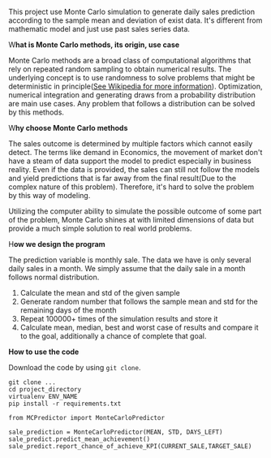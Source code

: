 This project use Monte Carlo simulation to generate daily sales prediction according to the sample mean and deviation of exist data. It's different from mathematic model and just use past sales series data. 

W**hat is Monte Carlo methods, its origin, use case**

Monte Carlo methods are a broad class of computational algorithms that rely on repeated random sampling to obtain numerical results. The underlying concept is to use randomness to solve problems that might be deterministic in principle([See Wikipedia for more information](https://en.wikipedia.org/wiki/Monte_Carlo_method?wprov=sfti1)). Optimization, numerical integration and generating draws from a probability distribution are main use cases. Any problem that follows a distribution can be solved by this methods.

W**hy choose Monte Carlo methods**

The sales outcome is determined by multiple factors which cannot easily detect. The terms like demand in Economics, the movement of market don't have a steam of data support the model to predict especially in business reality. Even if the data is provided, the sales can still not follow the models and yield predictions that is far away from the final result(Due to the complex nature of this problem). Therefore, it's hard to solve the problem by this way of modeling.

Utilizing the computer ability to simulate the possible outcome of some part of the problem, Monte Carlo shines at with limited dimensions of data but provide a much simple solution to real world problems.

H**ow we design the program**

The prediction variable is monthly sale. The data we have is only several daily sales in a month. We simply assume that the daily sale in a month follows normal distribution.

1. Calculate the mean and std of the given sample
2. Generate random number that follows the sample mean and std for the remaining days of the month
3. Repeat 100000+ times of the simulation results and store it 
4. Calculate mean, median, best and worst case of results and compare it to the goal, additionally a chance of complete that goal.

**How to use the code**

Download the code by using `git clone`.

    git clone ...
    cd project_directory
    virtualenv ENV_NAME
    pip install -r requirements.txt

    from MCPredictor import MonteCarloPredictor
    
    sale_prediction = MonteCarloPredictor(MEAN, STD, DAYS_LEFT)
    sale_predict.predict_mean_achievement()
    sale_predict.report_chance_of_achieve_KPI(CURRENT_SALE,TARGET_SALE)